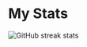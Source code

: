 # My Stats  
![GitHub streak stats](https://github-readme-streak-stats.herokuapp.com/?user=Proxy004)  

